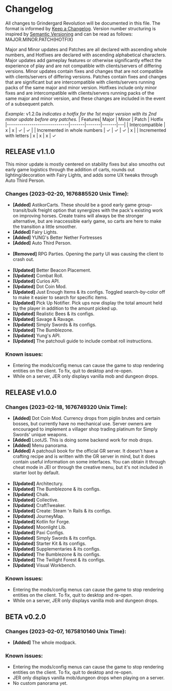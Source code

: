 # Changelog
All changes to Grindergard Revolution will be documented in this file. The format is informed by [Keep a Changelog](http://keepachangelog.com/en/1.0.0/). Version number structuring is inspired by [Semantic Versioning](https://semver.org/spec/v2.0.0.html) and can be read as follows: MAJOR.MINOR.PATCH(HOTFIX)

Major and Minor updates and Patches are all declared with ascending whole numbers, and Hotfixes are declared with ascending alphabetical characters. Major updates add gameplay features or otherwise significantly effect the experience of play and are not compatible with clients/servers of differing versions. Minor updates contain fixes and changes that are not compatible with clients/servers of differing versions. Patches contain fixes and changes that are significant but are intercompatible with clients/servers running packs of the same major and minor version. Hotfixes include only minor fixes and are intercompatible with clients/servers running packs of the same major and minor version, and these changes are included in the event of a subsequent patch.


*Example:* v1.2.0a *indicates a hotfix for the 1st major version with its 2nd minor update before any patches.*
| Features| Major | Minor | Patch | Hotfix
|------------------------------|-------|-------|-------|---|
| Intercompatible        | x     | x     | ✓     | ✓ |
| Incremented in whole numbers | ✓     | ✓     | ✓     | x |
| Incremented with letters       | x     | x     | x     | ✓

## RELEASE v1.1.0
This minor update is mostly centered on stability fixes but also smooths out early game logistics through the addition of carts, rounds out lighting/decoration with Fairy Lights, and adds some UX tweaks through Auto Third Person.

### Changes (2023-02-20, 1676885520 Unix Time):
- **[Added]** AstikorCarts. These should be a good early game group-transit/bulk freight option that synergizes with the pack's existing work on improving horses. Create trains will always be the stronger alternative, but are inaccessible early game, so carts are here to make the transition a little smoother.
- **[Added]** Fairy Lights.
- **[Added]** YUNG's Better Nether Fortresses
- **[Added]** Auto Third Person.
<br></br>
- **[Removed]** RPG Parties. Opening the party UI was causing the client to crash out.
<br></br>
- **[Updated]** Better Beacon Placement.
- **[Updated]** Combat Roll.
- **[Updated]** Curios API.
- **[Updated]** Dot Coin Mod.
- **[Updated]** Just Enough Items & its configs. Toggled search-by-color off to make it easier to search for specific items.
- **[Updated]** Pick Up Notifier. Pick ups now display the total amount held by the player in addition to the amount picked up.
- **[Updated]** Realistic Bees & its configs.
- **[Updated]** Savage & Ravage.
- **[Updated]** Simply Swords & its configs.
- **[Updated]** The Bumblezone.
- **[Updated]** Yung's API.
- **[Updated]** The patchouli guide to include combat roll instructions.

### Known issues:
- Entering the mods/config menus can cause the game to stop rendering entities on the client. To fix, quit to desktop and re-open.
- While on a server, JER only displays vanilla mob and dungeon drops.

## RELEASE v1.0.0
### Changes (2023-02-18, 1676749320 Unix Time):
- **[Added]** Dot Coin Mod. Currency drops from piglin brutes and certain bosses, but currently have no mechanical use. Server owners are encouraged to implement a villager shop trading platinum for Simply Swords' unique weapons.
- **[Added]** LootJS. This is doing some backend work for mob drops.
- **[Added]** Menu panorama.
- **[Added]** A patchouli book for the official GR server. It doesn't have a crafting recipe and is written with the GR server in mind, but it does contain useful information on some interfaces. You can obtain it through cheat mode in JEI or through the creative menu, but it's not included in starter loot by default.
<br></br>
- **[Updated]** Architectury.
- **[Updated]** The Bumblezone & its configs.
- **[Updated]** Chalk.
- **[Updated]** Collective.
- **[Updated]** CraftTweaker.
- **[Updated]** Create: Steam 'n Rails & its configs.
- **[Updated]** JourneyMap.
- **[Updated]** Kotlin for Forge.
- **[Updated]** Moonlight Lib.
- **[Updated]** Paxi Configs.
- **[Updated]** Simply Swords & its configs.
- **[Updated]** Starter Kit & its configs.
- **[Updated]** Supplementaries & its configs.
- **[Updated]** The Bumblezone & its configs.
- **[Updated]** The Twilight Forest & its configs.
- **[Updated]** Visual Workbench.

### Known issues:
- Entering the mods/config menus can cause the game to stop rendering entities on the client. To fix, quit to desktop and re-open.
- While on a server, JER only displays vanilla mob and dungeon drops.


## BETA v0.2.0
### Changes (2023-02-07, 1675810140 Unix Time):
- **[Added]** The whole modpack.

### Known issues:
- Entering the mods/config menus can cause the game to stop rendering entities on the client. To fix, quit to desktop and re-open.
- JER only displays vanilla mob/dungeon drops when playing on a server.
- No custom panorama yet.
